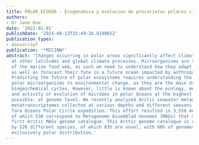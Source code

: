 ```yaml
---
title: POLAR_ECOGEN - Ecogenómica y evolucion de procariotas polares clave no cultivados
authors:
- Dr Jane Doe
date: '2021-01-01'
publishDate: '2024-08-13T15:49:26.018865Z'
publication_types:
- manuscript
publication: '*MICINN*'
abstract: 'Changes occurring in polar areas significantly affect climate dynamics
  at other latitudes and global climate processes. Microorganisms are the foundation
  of the marine food web, as such we need to understand how they adapt and thrive,
  as well as forecast their fate in a future ocean impacted by anthropogenic change.
  Predicting the future of polar ecosystems requires understanding the responses of
  polar microorganisms to environmental change, as they are the main drivers of global
  biogeochemical cycles. However, little is known about the ecology, metabolic potential
  and activity or evolution of microbes in polar Oceans at the highest resolution
  possible: at genome level. We recently analyzed Arctic seawater metagenomes and
  metatranscriptomes collected at various depths and different seasons during the
  Tara Oceans Polar Circle expedition. This effort resulted in 3,550 metagenomic bins,
  of which 530 correspond to Metagenome Assembled Genomes (MAGs) that make up the
  first Arctic MAGs genome catalogue. This Arctic genome catalogue is constituted
  by 526 different species, of which 83% are novel, with 60% of genomes showing an
  exclusively polar distribution.'
---
```


